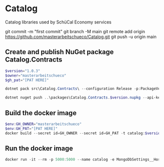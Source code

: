 # Catalog
Catalog libraries used by SchüCal Economy services

git commit -m "first commit"
git branch -M main
git remote add origin https://github.com/masterarbeitschueco/Catalog.git
git push -u origin main

## Create and publish NuGet package Catalog.Contracts
```powershell
$version="1.0.3"
$owner="masterarbeitschueco"
$gh_pat="[PAT HERE]"

dotnet pack src\Catalog.Contracts\ --configuration Release -p:PackageVersion=$version -p:RepositoryUrl=https://github.com/$owner/Catalog -o ..\packages

dotnet nuget push ..\packages\Catalog.Contracts.$version.nupkg --api-key $gh_pat --source "github"
```

## Build the docker image
```powershell
$env:GH_OWNER="masterarbeitschueco"
$env:GH_PAT="[PAT HERE]"
docker build --secret id=GH_OWNER --secret id=GH_PAT -t catalog:$version .
```

## Run the docker image
```powershell
docker run -it --rm -p 5000:5000 --name catalog -e MongoDbSettings__Host=mongo -e RabbitMQSettings__Host=rabbitmq --network infrastructure_default catalog:$version
```